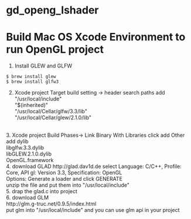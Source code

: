 # gd_openg_lshader

# Build Mac OS Xcode Environment to run OpenGL project
1. Install GLEW and GLFW
``` shell
$ brew install glew
$ brew install glfw3
```
2. Xcode project Target build setting -> header search paths add <br> "/usr/local/include" <br> "$(inherited)" <br> "/usr/local/Cellar/glfw/3.3/lib" <br> "/usr/local/Cellar/glew/2.1.0/lib"
<br>
3. Xcode project Build Phases-> Link Binary With Libraries click add Other <br> add dylib <br> libglfw.3.3.dylib <br> libGLEW.2.1.0.dylib <br> OpenGL.framework
<br>
4. download GLAD
http://glad.dav1d.de
select Language: C/C++, Profile: Core, API gl: Version 3.3, Specification: OpenGL <br> Options: Generate a loader and click GENERATE <br> unzip the file and put them into "/usr/local/include"
<br>
5. drap the glad.c into project
<br>
6. download GLM
<br>
http://glm.g-truc.net/0.9.5/index.html <br> put glm into "/usr/local/include" and you can use glm api in your project


